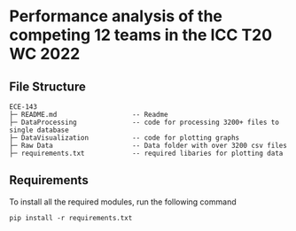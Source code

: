# Performance analysis of the competing 12 teams in the ICC T20 WC 2022

## File Structure<a name='file'></a>
```
ECE-143
├─ README.md                   -- Readme
├─ DataProcessing              -- code for processing 3200+ files to single database
├─ DataVisualization           -- code for plotting graphs
├─ Raw Data                    -- Data folder with over 3200 csv files
├─ requirements.txt            -- required libaries for plotting data
```


## Requirements<a name='require'></a>
To install all the required modules, run the following command
```
pip install -r requirements.txt
```



